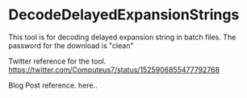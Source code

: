 # DecodeDelayedExpansionStrings
This tool is for decoding delayed expansion string in batch files.
The password for the download is "clean"

Twitter reference for the tool.
https://twitter.com/Computeus7/status/1525906855477792768

Blog Post reference. here..
